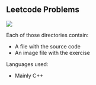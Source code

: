 ## Leetcode Problems
![](/images/LeetCode_Pic.png)



Each of those directories contain:
- A file with the source code
- An image file with the exercise

Languages used:
- Mainly C++

